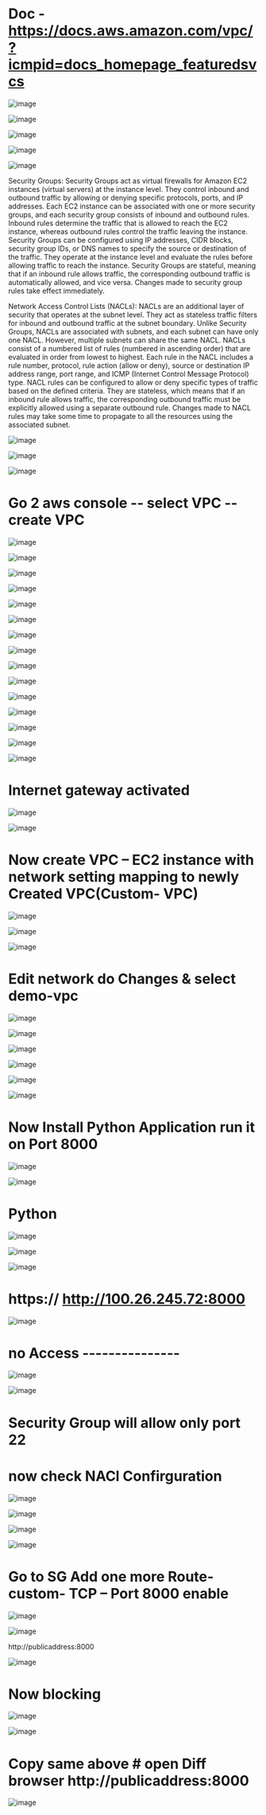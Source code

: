 # Doc - https://docs.aws.amazon.com/vpc/?icmpid=docs_homepage_featuredsvcs

![image](https://github.com/Siddhartha082/AWS_VPC_SSH_Port_Autrhentication_Security_Groups_NACL_Networks/assets/110781138/3b5ba06b-1d70-474e-8000-7a6745c9afe7)

![image](https://github.com/Siddhartha082/AWS_VPC_SSH_Port_Autrhentication_Security_Groups_NACL_Networks/assets/110781138/88ead825-1e5e-4842-a8ff-4b06056b3849)

![image](https://github.com/Siddhartha082/AWS_VPC_SSH_Port_Autrhentication_Security_Groups_NACL_Networks/assets/110781138/f12c2041-51b0-45f2-9b05-12b7f665a138)

![image](https://github.com/Siddhartha082/AWS_VPC_SSH_Port_Autrhentication_Security_Groups_NACL_Networks/assets/110781138/706bb7d2-d3cd-4539-be63-fa1b27bb56c9)

![image](https://github.com/Siddhartha082/AWS_VPC_SSH_Port_Autrhentication_Security_Groups_NACL_Networks/assets/110781138/a1f15141-1f4f-4efe-83ba-eb7e4a1e4408)

Security Groups:
    Security Groups act as virtual firewalls for Amazon EC2 instances (virtual servers) at the instance level. They control inbound and outbound traffic by allowing or denying specific protocols, ports, and IP addresses.
    Each EC2 instance can be associated with one or more security groups, and each security group consists of inbound and outbound rules.
    Inbound rules determine the traffic that is allowed to reach the EC2 instance, whereas outbound rules control the traffic leaving the instance.
    Security Groups can be configured using IP addresses, CIDR blocks, security group IDs, or DNS names to specify the source or destination of the traffic.
    They operate at the instance level and evaluate the rules before allowing traffic to reach the instance.
    Security Groups are stateful, meaning that if an inbound rule allows traffic, the corresponding outbound traffic is automatically allowed, and vice versa.
    Changes made to security group rules take effect immediately.

Network Access Control Lists (NACLs):
    NACLs are an additional layer of security that operates at the subnet level. They act as stateless traffic filters for inbound and outbound traffic at the subnet boundary.
    Unlike Security Groups, NACLs are associated with subnets, and each subnet can have only one NACL. However, multiple subnets can share the same NACL.
    NACLs consist of a numbered list of rules (numbered in ascending order) that are evaluated in order from lowest to highest.
    Each rule in the NACL includes a rule number, protocol, rule action (allow or deny), source or destination IP address range, port range, and ICMP (Internet Control Message Protocol) type.
    NACL rules can be configured to allow or deny specific types of traffic based on the defined criteria.
    They are stateless, which means that if an inbound rule allows traffic, the corresponding outbound traffic must be explicitly allowed using a separate outbound rule.
    Changes made to NACL rules may take some time to propagate to all the resources using the associated subnet.


![image](https://github.com/Siddhartha082/AWS_VPC_SSH_Port_Autrhentication_Security_Groups_NACL_Networks/assets/110781138/811efab0-aec7-4d83-96d9-d7ecc177a027)

![image](https://github.com/Siddhartha082/AWS_VPC_SSH_Port_Autrhentication_Security_Groups_NACL_Networks/assets/110781138/9816aa41-a0be-4188-ad9c-4cb879de0c1d)

![image](https://github.com/Siddhartha082/AWS_VPC_SSH_Port_Autrhentication_Security_Groups_NACL_Networks/assets/110781138/3e70d46e-e2de-4ab4-bc33-fdbf87c18bc8)

# Go 2 aws console -- select VPC -- create VPC

![image](https://github.com/Siddhartha082/AWS_VPC_SSH_Port_Autrhentication_Security_Groups_NACL_Networks/assets/110781138/b0768c75-01d2-448b-9683-eb49b8ae4163)

![image](https://github.com/Siddhartha082/AWS_VPC_SSH_Port_Autrhentication_Security_Groups_NACL_Networks/assets/110781138/dafdd3e8-0bdb-4df0-9690-e2ffbc15bbdb)

![image](https://github.com/Siddhartha082/AWS_VPC_SSH_Port_Autrhentication_Security_Groups_NACL_Networks/assets/110781138/e59d66c1-534b-44a7-a348-1e647ff3afac)

![image](https://github.com/Siddhartha082/AWS_VPC_SSH_Port_Autrhentication_Security_Groups_NACL_Networks/assets/110781138/4184c41e-5119-4d41-b9cf-8e9063fdf4fd)

![image](https://github.com/Siddhartha082/AWS_VPC_SSH_Port_Autrhentication_Security_Groups_NACL_Networks/assets/110781138/b9ea2376-f45e-4306-8a68-eaf26143df9e)

![image](https://github.com/Siddhartha082/AWS_VPC_SSH_Port_Autrhentication_Security_Groups_NACL_Networks/assets/110781138/6b2400c0-9590-48fd-8769-b9f6c82b206b)

![image](https://github.com/Siddhartha082/AWS_VPC_SSH_Port_Autrhentication_Security_Groups_NACL_Networks/assets/110781138/8484b1f6-fad8-4a7b-befc-2698e451d641)

![image](https://github.com/Siddhartha082/AWS_VPC_SSH_Port_Autrhentication_Security_Groups_NACL_Networks/assets/110781138/3991105e-cc56-4d6e-8420-38d305970c24)

![image](https://github.com/Siddhartha082/AWS_VPC_SSH_Port_Autrhentication_Security_Groups_NACL_Networks/assets/110781138/68c3b262-bdf1-4d51-95b9-cc227b80ce09)

![image](https://github.com/Siddhartha082/AWS_VPC_SSH_Port_Autrhentication_Security_Groups_NACL_Networks/assets/110781138/735846b9-466b-4de0-9181-5b169b9cc7ab)

![image](https://github.com/Siddhartha082/AWS_VPC_SSH_Port_Autrhentication_Security_Groups_NACL_Networks/assets/110781138/79dfc099-a486-4a54-bddb-027ea2acc3f5)

![image](https://github.com/Siddhartha082/AWS_VPC_SSH_Port_Autrhentication_Security_Groups_NACL_Networks/assets/110781138/303ef44f-77f0-41c5-ba85-740dbfa61e3b)

![image](https://github.com/Siddhartha082/AWS_VPC_SSH_Port_Autrhentication_Security_Groups_NACL_Networks/assets/110781138/8f6da820-1f45-4d36-bfff-3960f6532469)

![image](https://github.com/Siddhartha082/AWS_VPC_SSH_Port_Autrhentication_Security_Groups_NACL_Networks/assets/110781138/fbabc6bb-d58e-41a8-a76d-8c7c9043a772)

![image](https://github.com/Siddhartha082/AWS_VPC_SSH_Port_Autrhentication_Security_Groups_NACL_Networks/assets/110781138/e33e44d6-5d6e-4970-9ff8-47727dd1e2a7)

# Internet gateway activated

![image](https://github.com/Siddhartha082/AWS_VPC_SSH_Port_Autrhentication_Security_Groups_NACL_Networks/assets/110781138/066ea01a-79fd-4448-95f7-ca858bb47d7f)

![image](https://github.com/Siddhartha082/AWS_VPC_SSH_Port_Autrhentication_Security_Groups_NACL_Networks/assets/110781138/3c845c9b-ec22-4796-aeaa-de1928d1915e)

# Now create VPC – EC2 instance with  network setting mapping to newly Created VPC(Custom- VPC)

![image](https://github.com/Siddhartha082/AWS_VPC_SSH_Port_Autrhentication_Security_Groups_NACL_Networks/assets/110781138/fe87ef82-5c03-4791-81bb-dda3fd2bae44)

![image](https://github.com/Siddhartha082/AWS_VPC_SSH_Port_Autrhentication_Security_Groups_NACL_Networks/assets/110781138/6adab7eb-0af2-4841-a508-953a06dac862)

![image](https://github.com/Siddhartha082/AWS_VPC_SSH_Port_Autrhentication_Security_Groups_NACL_Networks/assets/110781138/a3eb6119-457c-4039-85cd-0bd69982f618)

# Edit network do Changes  & select demo-vpc

![image](https://github.com/Siddhartha082/AWS_VPC_SSH_Port_Autrhentication_Security_Groups_NACL_Networks/assets/110781138/f124fd17-6cf2-48fa-a53f-f33a5bb84494)

![image](https://github.com/Siddhartha082/AWS_VPC_SSH_Port_Autrhentication_Security_Groups_NACL_Networks/assets/110781138/694a9c35-5644-44a2-94e6-bfce82deb291)

![image](https://github.com/Siddhartha082/AWS_VPC_SSH_Port_Autrhentication_Security_Groups_NACL_Networks/assets/110781138/df6cb092-2cfa-46a3-bbcc-7119a87c1cf6)

![image](https://github.com/Siddhartha082/AWS_VPC_SSH_Port_Autrhentication_Security_Groups_NACL_Networks/assets/110781138/59259c30-d7e6-4540-a3a0-4d49aebdcb8b)

![image](https://github.com/Siddhartha082/AWS_VPC_SSH_Port_Autrhentication_Security_Groups_NACL_Networks/assets/110781138/0204010a-63fb-4aa5-beaa-758c3e22f160)

![image](https://github.com/Siddhartha082/AWS_VPC_SSH_Port_Autrhentication_Security_Groups_NACL_Networks/assets/110781138/4cdf089b-2139-4148-91fa-fde6e42ec2bb)

# Now Install Python Application run it on Port 8000

![image](https://github.com/Siddhartha082/AWS_VPC_SSH_Port_Autrhentication_Security_Groups_NACL_Networks/assets/110781138/a00e1a27-9fa5-43b0-a12c-d1471b3558be)

![image](https://github.com/Siddhartha082/AWS_VPC_SSH_Port_Autrhentication_Security_Groups_NACL_Networks/assets/110781138/f418fcf5-0b65-48ec-b710-e4d535119471)

# Python

![image](https://github.com/Siddhartha082/AWS_VPC_SSH_Port_Autrhentication_Security_Groups_NACL_Networks/assets/110781138/94c558b8-f19f-4f1c-b14e-19fb63d3c231)

![image](https://github.com/Siddhartha082/AWS_VPC_SSH_Port_Autrhentication_Security_Groups_NACL_Networks/assets/110781138/503eda1f-33d9-426e-a6af-5d0e9b386144)

![image](https://github.com/Siddhartha082/AWS_VPC_SSH_Port_Autrhentication_Security_Groups_NACL_Networks/assets/110781138/08345ce5-1190-40c0-a5cf-a1d3826049c5)

# https:// http://100.26.245.72:8000

![image](https://github.com/Siddhartha082/AWS_VPC_SSH_Port_Autrhentication_Security_Groups_NACL_Networks/assets/110781138/fab11af1-eb9b-4da3-bdb1-f216f3dabfb9)


# no Access ---------------

![image](https://github.com/Siddhartha082/AWS_VPC_SSH_Port_Autrhentication_Security_Groups_NACL_Networks/assets/110781138/c79743b5-96b7-4ad8-99a1-6e5e779988bc)

![image](https://github.com/Siddhartha082/AWS_VPC_SSH_Port_Autrhentication_Security_Groups_NACL_Networks/assets/110781138/3ee9a656-9881-496e-84e2-a5bc9de700dc)

# Security Group will allow only  port 22


# now check NACl Confirguration

![image](https://github.com/Siddhartha082/AWS_VPC_SSH_Port_Autrhentication_Security_Groups_NACL_Networks/assets/110781138/745c8d8d-91b2-4468-b6b9-7950c944e6e7)

![image](https://github.com/Siddhartha082/AWS_VPC_SSH_Port_Autrhentication_Security_Groups_NACL_Networks/assets/110781138/92298c5d-9962-4b2e-8edd-3134d507b188)

![image](https://github.com/Siddhartha082/AWS_VPC_SSH_Port_Autrhentication_Security_Groups_NACL_Networks/assets/110781138/6fcefcae-ce8b-4bcc-ba5a-f36e606ed122)

![image](https://github.com/Siddhartha082/AWS_VPC_SSH_Port_Autrhentication_Security_Groups_NACL_Networks/assets/110781138/e2c552d9-c193-4a8b-957b-2ff5f00c6b2c)

# Go to SG Add one more Route- custom- TCP – Port 8000 enable

![image](https://github.com/Siddhartha082/AWS_VPC_SSH_Port_Autrhentication_Security_Groups_NACL_Networks/assets/110781138/903f2d1d-c06d-44a6-aafe-232ddc12de6e)

![image](https://github.com/Siddhartha082/AWS_VPC_SSH_Port_Autrhentication_Security_Groups_NACL_Networks/assets/110781138/ac5d3502-c458-4224-9d49-8b8251e60b30)

http://publicaddress:8000

![image](https://github.com/Siddhartha082/AWS_VPC_SSH_Port_Autrhentication_Security_Groups_NACL_Networks/assets/110781138/b73e3aef-401e-43ea-bf52-b9dbdda673dc)


# Now blocking

![image](https://github.com/Siddhartha082/AWS_VPC_SSH_Port_Autrhentication_Security_Groups_NACL_Networks/assets/110781138/938d95b8-1afb-4629-9629-dcba78b7d03a)

![image](https://github.com/Siddhartha082/AWS_VPC_SSH_Port_Autrhentication_Security_Groups_NACL_Networks/assets/110781138/3a1ae127-a42b-4920-82e7-30e69f7e4aa5)

# Copy same above # open Diff browser http://publicaddress:8000

![image](https://github.com/Siddhartha082/AWS_VPC_SSH_Port_Autrhentication_Security_Groups_NACL_Networks/assets/110781138/d836a84e-e49b-4faa-b276-a7b1532a80e8)


